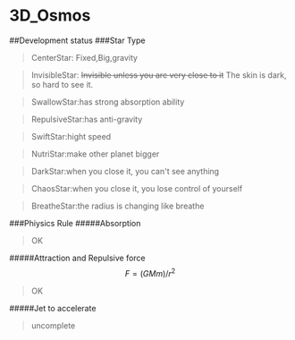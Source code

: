 # 3D_Osmos
##Development status
###Star Type
> CenterStar: Fixed,Big,gravity

> InvisibleStar: ~~Invisible unless you are very close to it~~ The skin is dark, so hard to see it.

> SwallowStar:has strong absorption ability

> RepulsiveStar:has anti-gravity

> SwiftStar:hight speed

> NutriStar:make other planet bigger

> DarkStar:when you close it, you can't see anything

> ChaosStar:when you close it, you lose control of yourself

> BreatheStar:the radius is changing like breathe

###Phiysics Rule
#####Absorption
> OK


#####Attraction and Repulsive force
$$F=(GMm)/r^2$$
> OK


#####Jet to accelerate
> uncomplete
